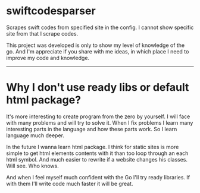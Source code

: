 # swiftcodesparser

Scrapes swift codes from specified site in the config.
I cannot show specific site from that I scrape codes. 

This project was developed is only to show my level of knowledge of the go. And I'm appreciate if you share with me ideas, in which place I need to improve my code and knowledge.

---

# Why I don't use ready libs or default html package?
It's more interesting to create program from the zero by yourself. 
I will face with many problems and will try to solve it. When I fix problems I learn many interesting
parts in the language and how these parts work. So I learn language much deeper.

In the future I wanna learn html package. I think for static sites is more simple to get html elements contents with it than too loop through an each html symbol. And much easier to rewrite if a website changes his classes. Will see. Who knows.

And when I feel myself much confident with the Go I'll try ready libraries. If with them I'll write code much faster it will be great.